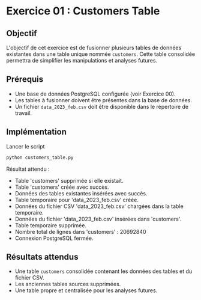 # Exercice 01 : Customers Table

## Objectif
L'objectif de cet exercice est de fusionner plusieurs tables de données existantes dans une table unique nommée `customers`. Cette table consolidée permettra de simplifier les manipulations et analyses futures.

## Prérequis
- Une base de données PostgreSQL configurée (voir Exercice 00).
- Les tables à fusionner doivent être présentes dans la base de données.
- Un fichier `data_2023_feb.csv` doit être disponible dans le répertoire de travail.

## Implémentation

Lancer le script
```python
python customers_table.py
```

Résultat attendu :
- Table 'customers' supprimée si elle existait.
- Table 'customers' créée avec succès.
- Données des tables existantes insérées avec succès.
- Table temporaire pour 'data_2023_feb.csv' créée.
- Données du fichier CSV 'data_2023_feb.csv' chargées dans la table temporaire.
- Données du fichier 'data_2023_feb.csv' insérées dans 'customers'.
- Table temporaire supprimée.
- Nombre total de lignes dans 'customers' : 20692840
- Connexion PostgreSQL fermée.

## Résultats attendus
- Une table `customers` consolidée contenant les données des tables et du fichier CSV.
- Les anciennes tables sources supprimées.
- Une table propre et centralisée pour les analyses futures.
